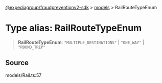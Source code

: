 [@expediagroup/fraudpreventionv2-sdk](../../index.md) > [models](../index.md) > RailRouteTypeEnum

# Type alias: RailRouteTypeEnum

> **RailRouteTypeEnum**: `"MULTIPLE_DESTINATIONS"` \| `"ONE_WAY"` \| `"ROUND_TRIP"`

## Source

models/Rail.ts:57
